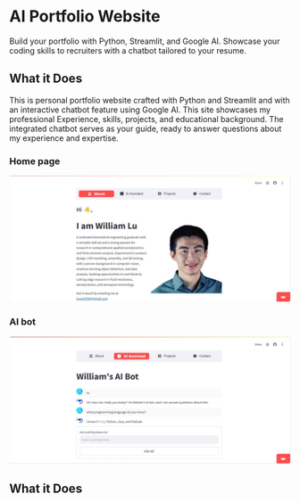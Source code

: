 # AI Portfolio Website
Build your portfolio with Python, Streamlit, and Google AI. Showcase your coding skills to recruiters with a chatbot tailored to your resume.

## What it Does
This is personal portfolio website crafted with Python and Streamlit and with an interactive chatbot feature using Google AI. This site showcases my professional Experience, skills, projects, and educational background. The integrated chatbot serves as your guide, ready to answer questions about my experience and expertise.

### Home page
![Home_page](./images/About.jpg)

### AI bot
![Ask AI](./images/Ask_AI.jpg)
## What it Does

